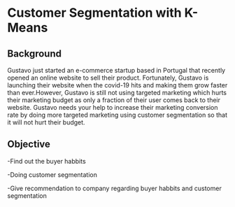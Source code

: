 # Customer Segmentation with K-Means

## Background
Gustavo just started an e-commerce startup based in Portugal that recently opened an online website to sell their product. Fortunately, Gustavo is launching their website when the covid-19 hits and making them grow faster than ever.However, Gustavo is still not using targeted marketing which hurts their marketing budget as only a fraction of their user comes back to their website. Gustavo needs your help to increase their marketing conversion rate by doing more targeted marketing using customer segmentation so that it will not hurt their budget.

## Objective
-Find out the buyer habbits

-Doing customer segmentation

-Give recommendation to company regarding buyer habbits and customer segmentation
